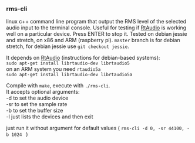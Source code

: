 
### rms-cli ###
   
linux c++ command line program that output the RMS level of the selected audio input to the terminal console. Useful for testing if [RtAudio](https://github.com/thestk/rtaudio) is working well on a particular device. Press ENTER to stop it. Tested on debian jessie and stretch, on x86 and ARM (raspberry pi). `master` branch is for debian stretch, for debian jessie use `git checkout jessie`.    
   
It depends on [RtAudio](https://github.com/thestk/rtaudio) (instructions for debian-based systems):    
`sudo apt-get install librtaudio-dev librtaudio5`   
on an ARM system you need `rtaudio5a`   
`sudo apt-get install librtaudio-dev librtaudio5a`   
   
Compile with `make`, execute with `./rms-cli`.   
It accepts optional arguments:   
-d <deviceid> to set the audio device      
-sr <samplerate> to set the sample rate      
-b <buffersize> to set the buffer size   
-l just lists the devices and then exit   
   
just run it without argument for default values ( `rms-cli -d 0, -sr 44100, -b 1024 ` )   

